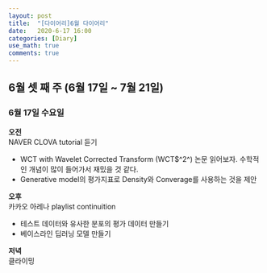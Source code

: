 ```yaml
---
layout: post
title:  "[다이어리]6월 다이어리"
date:   2020-6-17 16:00
categories: [Diary]
use_math: true
comments: true
---
```

## 6월 셋 째 주 (6월 17일 ~ 7월 21일)
### 6월 17일 수요일
**오전**<br/>
NAVER CLOVA tutorial 듣기 
- WCT with Wavelet Corrected Transform (WCT$^2^) 논문 읽어보자. 수학적인 개념이 많이 들어가서 재밌을 것 같다.
- Generative model의 평가지표로 Density와 Converage를 사용하는 것을 제안

**오후**<br/>
카카오 아레나 playlist continuition
- 테스트 데이터와 유사한 분포의 평가 데이터 만들기
- 베이스라인 딥러닝 모델 만들기

**저녁**<br/>
클라이밍

    




